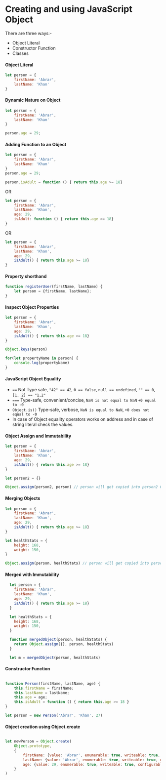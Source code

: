 # Creating and using JavaScript Object
There are three ways:-
- Object Literal
- Constructor Function
- Classes

#### Object Literal

```js
let person = {
    firstName: 'Abrar',
    lastName: 'Khan'
}
```

#### Dynamic Nature on Object
```js
let person = {
    firstName: 'Abrar',
    lastName: 'Khan'
}

person.age = 29;
```

#### Adding Function to an Object
```js
let person = {
    firstName: 'Abrar',
    lastName: 'Khan'
}
person.age = 29;

person.isAdult = function () { return this.age >= 18}
```
OR 

```js
let person = {
    firstName: 'Abrar',
    lastName: 'Khan',
    age: 29,
    isAdult: function () { return this.age >= 18}
}
```
OR 

```js
let person = {
    firstName: 'Abrar',
    lastName: 'Khan',
    age: 29,
    isAdult() { return this.age >= 18}
}
```

#### Property shorthand
```js
function registerUser(firstName, lastName) {
    let person = {firstName, lastName};
}
```

#### Inspect Object Properties
```js
let person = {
    firstName: 'Abrar',
    lastName: 'Khan',
    age: 29,
    isAdult() { return this.age >= 18}
}

Object.keys(person)

for(let propertyName in person) {
    console.log(propertyName)
}
```

#### JavaScript Object Equality
- `==` Not Type safe, `"42" == 42`, `0 == false`, `null == undefined`, `"" == 0`, `[1, 2] == "1,2"` 
- `===` Type-safe, convenient/concise, `NaN is not equal to NaN` `+0 equal to -0`
- `Object.is()` Type-safe, verbose, `NaN is equal to NaN`, `+0 does not equal to -0`
- In case of Object equality operators works on address and in case of string literal check the values.

#### Object Assign and Immutability

```js
let person = {
    firstName: 'Abrar',
    lastName: 'Khan',
    age: 29,
    isAdult() { return this.age >= 18}
}

let person2 = {}

Object.assign(person2, person) // person will get copied into person2 Object
```

#### Merging Objects


```js
let person = {
    firstName: 'Abrar',
    lastName: 'Khan',
    age: 29,
    isAdult() { return this.age >= 18}
}

let healthStats = {
    height: 168,
    weight: 150,
}

Object.assign(person, healthStats) // person will get copied into person2 Object
```

#### Merged with Immutability
```js
  let person = {
    firstName: 'Abrar',
    lastName: 'Khan',
    age: 29,
    isAdult() { return this.age >= 18}
  }

  let healthStats = {
    height: 168,
    weight: 150,
  }

  function mergedObject(person, healthStats) {
    return Object.assign({}, person, healthStats)
  }

  let m = mergedObject(person, healthStats)
```

#### Constructor Function
```js

function Person(firstName, lastName, age) {
    this.firstName = firstName;
    this.lastName = lastName;
    this.age = age;
    this.isAdult = function () { return this.age >= 18 }
}

let person = new Person('Abrar', 'Khan', 27)

```

#### Object creation using Object.create
```js

let newPerson = Object.create(
    Object.prototype,
    {
        firstName: {value: 'Abrar', enumerable: true, writeable: true, configurable: true},
        lastName: {value: 'Abrar', enumerable: true, writeable: true, configurable: true},
        age: {value: 29, enumerable: true, writeable: true, configurable: true},
    }
)

```
